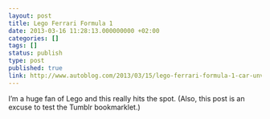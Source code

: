 ```yaml
---
layout: post
title: Lego Ferrari Formula 1
date: 2013-03-16 11:28:13.000000000 +02:00
categories: []
tags: []
status: publish
type: post
published: true
link: http://www.autoblog.com/2013/03/15/lego-ferrari-formula-1-car-unveiled-in-australia/
---
```


I&#8217;m a huge fan of Lego and this really hits the spot. (Also, this post is an excuse to test the Tumblr bookmarklet.)


